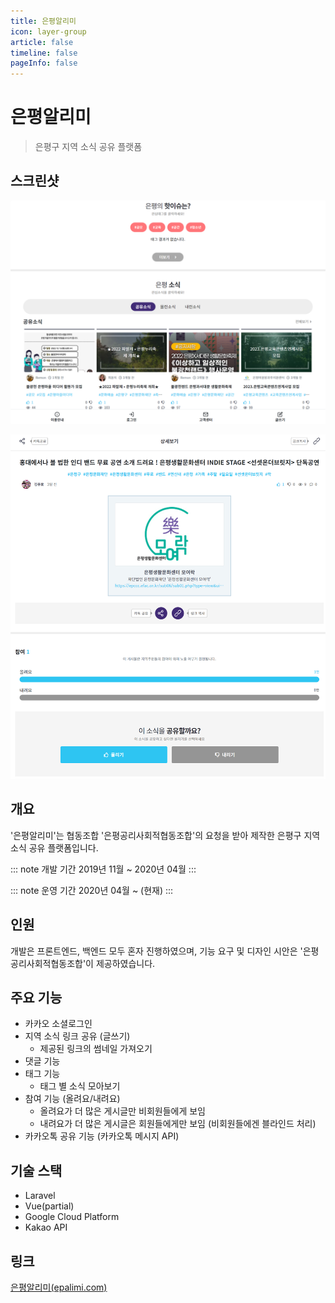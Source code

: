 ```yaml
---
title: 은평알리미
icon: layer-group
article: false
timeline: false
pageInfo: false
---
```


# 은평알리미

> 은평구 지역 소식 공유 플랫폼

## 스크린샷

!['은평알리미' 메인페이지](./epalimi/screenshot.png)

!['은평알리미' 공유 소식](./epalimi/post.png)

## 개요

'은평알리미'는 협동조합 '은평공리사회적협동조합'의 요청을 받아 제작한 은평구 지역 소식 공유 플랫폼입니다.

::: note 개발 기간
2019년 11월 ~ 2020년 04월
:::

::: note 운영 기간
2020년 04월 ~ (현재)
:::

## 인원

개발은 프론트엔드, 백엔드 모두 혼자 진행하였으며, 기능 요구 및 디자인 시안은 '은평공리사회적협동조합'이 제공하였습니다.

## 주요 기능

- 카카오 소셜로그인
- 지역 소식 링크 공유 (글쓰기)
  - 제공된 링크의 썸네일 가져오기
- 댓글 기능
- 태그 기능
  - 태그 별 소식 모아보기
- 참여 기능 (올려요/내려요)
  - 올려요가 더 많은 게시글만 비회원들에게 보임
  - 내려요가 더 많은 게시글은 회원들에게만 보임 (비회원들에겐 블라인드 처리)
- 카카오톡 공유 기능 (카카오톡 메시지 API)

## 기술 스택

- Laravel
- Vue(partial)
- Google Cloud Platform
- Kakao API

## 링크

[은평알리미(epalimi.com)](https://epalimi.com)
